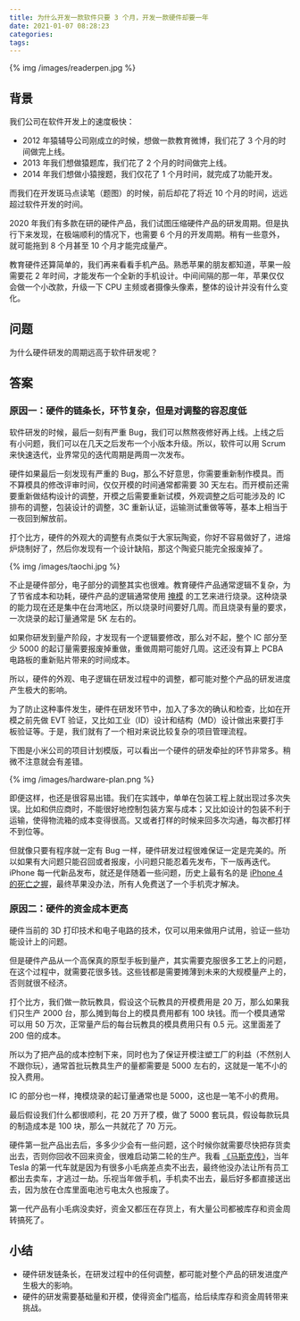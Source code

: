 ```yaml
---
title: 为什么开发一款软件只要 3 个月，开发一款硬件却要一年
date: 2021-01-07 08:28:23
categories:
tags:
---
```


{% img /images/readerpen.jpg %}

## 背景

我们公司在软件开发上的速度极快：

 * 2012 年猿辅导公司刚成立的时候，想做一款教育微博，我们花了 3 个月的时间做完上线。
 * 2013 年我们想做猿题库，我们花了 2 个月的时间做完上线。
 * 2014 年我们想做小猿搜题，我们仅花了 1 个月时间，就完成了功能开发。

而我们在开发斑马点读笔（题图）的时候，前后却花了将近 10 个月的时间，远远超过软件开发的时间。

2020 年我们有多款在研的硬件产品，我们试图压缩硬件产品的研发周期。但是执行下来发现，在极端顺利的情况下，也需要 6 个月的开发周期。稍有一些意外，就可能拖到 8 个月甚至 10 个月才能完成量产。

教育硬件还算简单的，我们再来看看手机产品。熟悉苹果的朋友都知道，苹果一般需要花 2 年时间，才能发布一个全新的手机设计。中间间隔的那一年，苹果仅仅会做一个小改款，升级一下 CPU 主频或者摄像头像素，整体的设计并没有什么变化。

## 问题

为什么硬件研发的周期远高于软件研发呢？

## 答案

### 原因一：硬件的链条长，环节复杂，但是对调整的容忍度低

软件研发的时候，最后一刻有严重 Bug，我们可以熬熬夜修好再上线。上线之后有小问题，我们可以在几天之后发布一个小版本升级。所以，软件可以用 Scrum 来快速迭代，业界常见的迭代周期是两周一次发布。

硬件如果最后一刻发现有严重的 Bug，那么不好意思，你需要重新制作模具。而不算模具的修改评审时间，仅仅开模的时间通常都需要 30 天左右。而开模前还需要重新做结构设计的调整，开模之后需要重新试模，外观调整之后可能涉及的 IC 排布的调整，包装设计的调整，3C 重新认证，运输测试重做等等，基本上相当于一夜回到解放前。

打个比方，硬件的外观大的调整有点类似于大家玩陶瓷，你好不容易做好了，进熔炉烧制好了，然后你发现有一个设计缺陷，那这个陶瓷只能完全报废掉了。

{% img /images/taochi.jpg %}

不止是硬件部分，电子部分的调整其实也很难。教育硬件产品通常逻辑不复杂，为了节省成本和功耗，硬件产品的逻辑通常使用 [掩模](https://baike.baidu.com/item/%E6%8E%A9%E6%A8%A1/22217511) 的工艺来进行烧录。这种烧录的能力现在还是集中在台湾地区，所以烧录时间要好几周。而且烧录有量的要求，一次烧录的起订量通常是 5K 左右的。

如果你研发到量产阶段，才发现有一个逻辑要修改，那么对不起，整个 IC 部分至少 5000 的起订量需要报废掉重做，重做周期可能好几周。这还没有算上 PCBA 电路板的重新贴片带来的时间成本。

所以，硬件的外观、电子逻辑在研发过程中的调整，都可能对整个产品的研发进度产生极大的影响。

为了防止这种事件发生，硬件在研发环节中，加入了多次的确认和检查，比如在开模之前先做 EVT 验证，又比如工业（ID）设计和结构（MD）设计做出来要打手板验证等。于是，我们就有了一个相对来说比较复杂的项目管理流程。

下图是小米公司的项目计划模版，可以看出一个硬件的研发牵扯的环节非常多。稍微不注意就会有差错。

{% img /images/hardware-plan.png %}

即便这样，也还是很容易出错。我们在实践中，单单在包装工程上就出现过多次失误。比如和供应商时，不能很好地控制包装方案与成本；又比如设计的包装不利于运输，使得物流箱的成本变得很高。又或者打样的时候来回多次沟通，每次都打样不到位等。

但就像只要有程序就一定有 Bug 一样，硬件研发过程很难保证一定是完美的。所以如果有大问题只能召回或者报废，小问题只能忍着先发布，下一版再迭代。iPhone 每一代新品发布，就还是伴随着一些问题，历史上最有名的是 [iPhone 4 的死亡之握](https://zhuanlan.zhihu.com/p/102872087)，最终苹果没办法，所有人免费送了一个手机壳才解决。

### 原因二：硬件的资金成本更高

硬件当前的 3D 打印技术和电子电路的技术，仅可以用来做用户试用，验证一些功能设计上的问题。

但是硬件产品从一个高保真的原型手板到量产，其实需要克服很多工艺上的问题，在这个过程中，就需要花很多钱。这些钱都是需要摊薄到未来的大规模量产上的，否则就很不经济。

打个比方，我们做一款玩教具，假设这个玩教具的开模费用是 20 万，那么如果我们只生产 2000 台，那么摊到每台上的模具费用都有 100 块钱。而一个模具通常可以用 50 万次，正常量产后的每台玩教具的模具费用只有 0.5 元。这里面差了 200 倍的成本。

所以为了把产品的成本控制下来，同时也为了保证开模注塑工厂的利益（不然别人不跟你玩），通常首批玩教具生产的量都需要是 5000 左右的，这就是一笔不小的投入费用。

IC 的部分也一样，掩模烧录的起订量通常也是 5000，这也是一笔不小的费用。

最后假设我们什么都很顺利，花 20 万开了模，做了 5000 套玩具，假设每款玩具的制造成本是 100 块，那么一共就花了 70 万元。

硬件第一批产品出去后，多多少少会有一些问题，这个时候你就需要尽快把存货卖出去，否则你回收不回来资金，很难启动第二轮的生产。我看 [《马斯克传》](/2018/07/19/elon-musk/)，当年 Tesla 的第一代车就是因为有很多小毛病差点卖不出去，最终他没办法让所有员工都出去卖车，才逃过一劫。乐视当年做手机，手机卖不出去，最后好多都直接送出去，因为放在仓库里面电池亏电太久也报废了。

第一代产品有小毛病没卖好，资金又都压在存货上，有大量公司都被库存和资金周转搞死了。

## 小结
 
 * 硬件研发链条长，在研发过程中的任何调整，都可能对整个产品的研发进度产生极大的影响。
 * 硬件的研发需要基础量和开模，使得资金门槛高，给后续库存和资金周转带来挑战。

